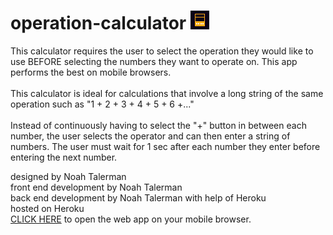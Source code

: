 # operation-calculator [![Image of ez-calc favicon](/public/images/fav-6.png)](https://ez-calc.herokuapp.com/)
This calculator requires the user to select the operation they would like to use BEFORE selecting the numbers they want to operate on. This app performs the best on mobile browsers.
 <br>
 <br>
This calculator is ideal for calculations that involve a long string of the same operation such as "1 + 2 + 3 + 4 + 5 + 6 +..."
<br>
<br>
Instead of continuously having to select the "+" button in between each number, the user selects the operator and can then enter a string of numbers. The user must wait for 1 sec after each number they enter before entering the next number.

designed by Noah Talerman <br>
front end development by Noah Talerman <br>
back end development by Noah Talerman with help of Heroku <br>
hosted on Heroku <br>
[CLICK HERE](https://ez-calc.herokuapp.com/) to open the web app on your mobile browser.
